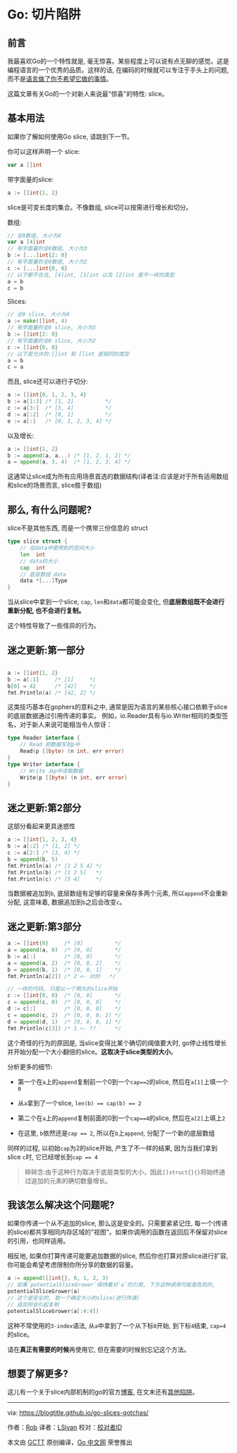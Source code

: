 # Go: 切片陷阱

## 前言

我最喜欢Go的一个特性就是, 毫无惊喜。某些程度上可以说有点无聊的感觉。这是编程语言的一个优秀的品质。这样的话, 在编码的时候就可以专注于手头上的问题, 而不是[语言做了你不希望它做的事情](https://twitter.com/chordbug/status/1092824183124488192?s=19)。

这篇文章有关Go的一个对新人来说最"惊喜"的特性: slice。

## 基本用法

如果你了解如何使用Go slice, 请跳到下一节。

你可以这样声明一个 slice:

```go
var a []int
```

带字面量的slice:

```go
a := []int{1, 2}

```

slice是可变长度的集合。不像数组, slice可以按需进行增长和切分。

数组:

```go
// 全0数组, 大小为4
var a [4]int
// 有字面量的全0数组, 大小为3
b := [...]int{2: 0}
// 有字面量的全0数组, 大小为2
c := [...]int{0, 0}
// 以下都不合法, [4]int, [3]int 以及 [2]int 是不一样的类型
a = b
c = b
```

Slices:

```go
// 全0 slice, 大小为4
a := make([]int, 4)
// 有字面量的全0 slice, 大小为3
b := []int{2: 0}
// 有字面量的全0 slice, 大小为2
c := []int{0, 0}
// 以下是允许的:[]int 和 []int 是相同的类型
a = b
c = a
```

而且, slice还可以进行子切分:

```go
a := []int{0, 1, 2, 3, 4}
b := a[1:3] /* [1, 2]          */
c := a[3:]  /* [3, 4]          */
d := a[:2]  /* [0, 1]          */
e := a[:]   /* [0, 1, 2, 3, 4] */
```

以及增长:

```go
a := []int{1, 2}
b := append(a, a...) /* [1, 2, 1, 2] */
a = append(a, 3, 4)  /* [1, 2, 3, 4] */
```

这通常让slice成为所有应用场景首选的数据结构(译者注:应该是对于所有适用数组和slice的场景而言, slice胜于数组) 

## 那么, 有什么问题呢?

slice不是其他东西, 而是一个携带三份信息的 struct

```go
type slice struct {
	// 在data中使用到的空间大小
	len  int
	// data的大小
	cap  int
	// 底层数组 data 
	data *[...]Type
}
```

当从slice中拿到一个slice, `cap`, `len`和`data`都可能会变化, 但**底层数组既不会进行重新分配, 也不会进行复制。**

这个特性导致了一些怪异的行为。

## 迷之更新:第一部分

```go

a := []int{1, 2}
b := a[:1]     /* [1]     */
b[0] = 42      /* [42]    */
fmt.Println(a) /* [42, 2] */
```

这类技巧基本在gophers的意料之中, 通常是因为语言的某些核心接口依赖于slice的底层数据通过引用传递的事实。 例如，io.Reader具有与io.Writer相同的类型签名，对于新人来说可能相当令人惊讶：

```go
type Reader interface {
	// Read 把数据写到p中
	Read(p []byte) (n int, err error)
}
type Writer interface {
	// Write 从p中读取数据
	Write(p []byte) (n int, err error)
}
```

## 迷之更新:第2部分

这部分看起来更具迷惑性

```go
a := []int{1, 2, 3, 4}
b := a[:2] /* [1, 2] */
c := a[2:] /* [3, 4] */
b = append(b, 5)
fmt.Println(a) /* [1 2 5 4] */
fmt.Println(b) /* [1 2 5]   */
fmt.Println(c) /* [5 4]     */
```

当数据被追加到`b`, 底层数组有足够的容量来保存多两个元素, 所以`append`不会重新分配, 这意味着, 数据追加到`b`之后会改变`c`。

## 迷之更新:第3部分

```go
a := []int{0}     /* [0]          */
a = append(a, 0)  /* [0, 0]       */
b := a[:]         /* [0, 0]       */
a = append(a, 2)  /* [0, 0, 2]    */
b = append(b, 1)  /* [0, 0, 1]    */
fmt.Println(a[2]) /* 2 <- 对的   */

// 一样的代码, 只是以一个稍大的slice开始
c := []int{0, 0}  /* [0, 0]       */
c = append(c, 0)  /* [0, 0, 0]    */
d := c[:]         /* [0, 0, 0]    */
c = append(c, 2)  /* [0, 0, 0, 2] */
d = append(d, 1)  /* [0, 0, 0, 1] */
fmt.Println(c[3]) /* 1 <- ??      */
```

这个奇怪的行为的原因是, 当slice变得比某个确切的阈值要大时, go停止线性增长并开始分配一个大小翻倍的slice。**这取决于slice类型的大小**。

分析更多的细节:

+ 第一个在`a`上的`append`复制前一个0到一个`cap==2`的slice, 然后在`a[1]`上填一个`0`

+ 从`a`拿到了一个slice, `len(b) == cap(b) == 2`

+ 第二个在`a`上的`append`复制前面的0到一个`cap==4`的slice, 然后在`a[2]`上填上`2`

+ 在这里, `b`依然还是`cap == 2`, 所以在`b`上`append`, 分配了一个新的底层数组

同样的过程, 以初始`cap`为2的slice开始, 产生了不一样的结果, 因为当我们拿到slice `c`时, 它已经增长到`cap == 4`

> 碎碎念:由于这种行为取决于底层类型的大小，因此`[]struct{}{}`将始终通过追加的元素的确切数量增长。

## 我该怎么解决这个问题呢?

如果你传递一个从不追加的slice, 那么这是安全的。只需要紧紧记住, 每一个(传递的slice)都共享相同内存区域的"视图"。如果你调用的函数在返回后不保留对slice的引用，也同样适用。

相反地, 如果你打算传递可能要追加数据的slice, 然后你也打算对原slice进行扩容, 你可能会希望考虑限制你所分享的数据的容量。

```go
a := append([]int{}, 0, 1, 2, 3)
// 如果`potentialSliceGrower`保持着对`a`的引用, 下方这种调用可能是危险的, 
potentialSliceGrower(a)
// 这个是安全的, 取一个确定大小的slice(进行传递)
// 追加则会引起复制
potentialSliceGrower(a[:4:4])
```

这种不常使用的`3-index`语法, 从`a`中拿到了一个从下标`0`开始, 到下标`4`结束, `cap=4`的slice。

请在**真正有需要的时候**再使用它, 但在需要的时候别忘记这个方法。

## 想要了解更多?

这儿有一个关于slice内部机制的go的官方[博客](https://blog.golang.org/go-slices-usage-and-internals), 在文末还有[其他陷阱](https://blog.golang.org/go-slices-usage-and-internals#TOC_6)。

---

via: https://blogtitle.github.io/go-slices-gotchas/

作者：[Rob](https://blogtitle.github.io/authors/rob/)
译者：[LSivan](https://github.com/LSivan)
校对：[校对者ID](https://github.com/校对者ID)

本文由 [GCTT](https://github.com/studygolang/GCTT) 原创编译，[Go 中文网](https://studygolang.com/) 荣誉推出